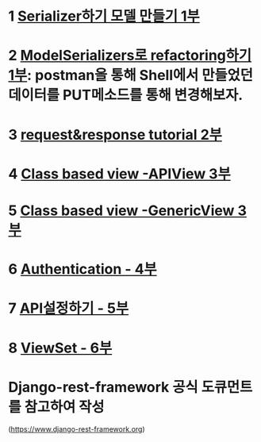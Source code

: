 # 1 [Serializer하기 모델 만들기 1부](https://github.com/ParkJiSu28/DRF_tutorial/commit/1351c7ebb63ca57a5bd31dd96370ad624dd6ea70)
# 2 [ModelSerializers로 refactoring하기 1부](https://github.com/ParkJiSu28/DRF_tutorial/commit/c5401b5166b0a0914e023f1c1142d56f0d88f674): postman을 통해 Shell에서 만들었던 데이터를 PUT메소드를 통해 변경해보자.
# 3 [request&response tutorial 2부](https://github.com/ParkJiSu28/DRF_tutorial/commit/2eaaa1f0c5f28be7c8670e7e2a2014954bb872c8)
# 4 [Class based view -APIView 3부](https://github.com/ParkJiSu28/DRF_tutorial/commit/32a886a526872d3f67bff1e28f7df42d5b8c9ec0)
# 5 [Class based view -GenericView 3부](https://github.com/ParkJiSu28/DRF_tutorial/commit/451e62f0a0110aaddf8f5464ba9cc75a34b694ad)
# 6 [Authentication - 4부 ](https://github.com/ParkJiSu28/DRF_tutorial/commit/b1e8e71ef28c837dfaa7ac348437ace4e519bb28)
# 7 [API설정하기 - 5부](https://github.com/ParkJiSu28/DRF_tutorial/commit/a26d9da0cd12fce1fd89b8f644bc158278da931b)
# 8 [ViewSet - 6부](https://github.com/ParkJiSu28/DRF_tutorial/commit/06a6948b1656e56ca885fca78c7c6675d010f303)

# Django-rest-framework 공식 도큐먼트를 참고하여 작성
(https://www.django-rest-framework.org)



